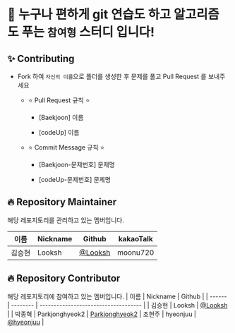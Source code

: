 # 👋 누구나 편하게 git 연습도 하고 알고리즘도 푸는 `참여형` 스터디 입니다!

## ✨ Contributing

- Fork 하여 `자신의 이름`으로 폴더를 생성한 후 문제를 풀고 Pull Request 를 보내주세요

  - ⭐ Pull Request 규칙 ⭐

    - [Baekjoon] 이름

    - [codeUp] 이름

  - ⭐ Commit Message 규칙 ⭐

    - [Baekjoon-문제번호] 문제명

    - [codeUp-문제번호] 문제명

## 🔥 Repository Maintainer

해당 레포지토리를 관리하고 있는 멤버입니다.

| 이름   | Nickname | Github                               | kakaoTalk |
| ------ | -------- | ------------------------------------ | --------- |
| 김승현 | Looksh   | [@Looksh](https://github.com/Looksh) | moonu720  |

## 🔥 Repository Contributor

해당 레포지토리에 참여하고 있는 멤버입니다.
| 이름 | Nickname | Github |
| ------ | -------- | ------------------------------------ |
| 김승현 | Looksh | [@Looksh](https://github.com/Looksh) |
| 박종혁 | Parkjonghyeok2 | [Parkjonghyeok2](https://github.com/Parkjonghyeok2)
| 조현주 | hyeonjuu | [@hyeonjuu](https://github.com/hyeonjuu) |
